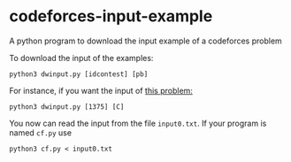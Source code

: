 # codeforces-input-example
A python program to download the input example of a codeforces problem

To download the input of the examples:

`python3 dwinput.py [idcontest] [pb]`

For instance, if you want the input of [this problem:](https://codeforces.com/contest/1375/problem/C)

`python3 dwinput.py [1375] [C]`

You now can read the input from the file `input0.txt`. If your program is named `cf.py` use

``python3 cf.py < input0.txt``
